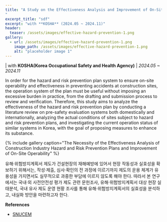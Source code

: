```yaml
---
title: "A Study on the Effectiveness Analysis and Improvement of On-Site Operability of Hazard and Risk Prevention Plans in the Construction Industry
"
excerpt_title: "sdf"
excerpt: "with **KOSHA** (2024.05 ~ 2024.11)"
header:
  teaser: /assets/images/effective-hazard-prevention-1.png
gallery:
  - url: /assets/images/effective-hazard-prevention-1.png
    image_path: /assets/images/effective-hazard-prevention-1.png
    alt: "placeholder image 1"
---
```


| with **KOSHA(Korea Occupational Safety and Health Agency)** \| <i>2024.05 ~ 2024.11</i>

In order for the hazard and risk prevention plan system to ensure on-site operability and effectiveness in preventing accidents at construction sites, the operation system of the plan must be useful without imposing an excessive burden in practice, from the drafting and submission process to review and verification. 
Therefore, this study aims to analyze the effectiveness of the hazard and risk prevention plan by conducting a literature review on pre-safety evaluation systems both domestically and internationally, analyzing the actual conditions of sites subject to hazard and risk prevention plans, and investigating the current operation status of similar systems in Korea, with the goal of proposing measures to enhance its substance.

{% include gallery caption="The Necessity of the Effectiveness Analysis of Construction Industry Hazard and Risk Prevention Plans and Improvement of On-Site Operability" %}

유해·위험방지계획서 제도가 건설현장의 재해예방에 있어서 현장 작동성과 실효성을 확보하기 위해서는, 작성·제출, 심사·확인의 전 과정에 이르기까지 제도의 운용 체계가 유용성을 가지면서도 실무적으로 과중한 부담에 이르지 않도록 해야 한다. 
따라서 본 연구에서는 국내·외 사전안전성 평가 제도 관련 문헌조사, 유해·위험방지계획서 대상 현장 실태분석, 국내 유사 제도 운영 현황 조사를 통해 유해·위험방지계획서의 실효성을 분석하고, 내실화 방안을 마련하고자 한다.

**References**

- [SNUCEM](https://cem.snu.ac.kr/research/83)